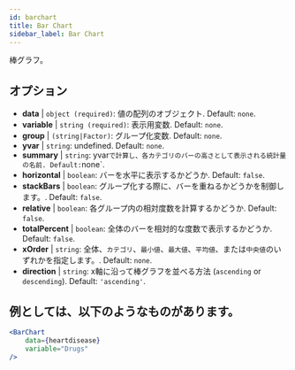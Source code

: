 ```yaml
---
id: barchart
title: Bar Chart
sidebar_label: Bar Chart
---
```


棒グラフ。

## オプション

* __data__ | `object (required)`: 値の配列のオブジェクト. Default: `none`.
* __variable__ | `string (required)`: 表示用変数. Default: `none`.
* __group__ | `(string|Factor)`: グループ化変数. Default: `none`.
* __yvar__ | `string`: undefined. Default: `none`.
* __summary__ | `string`: yvar` で計算し、各カテゴリのバーの高さとして表示される統計量の名前. Default: `none`.
* __horizontal__ | `boolean`: バーを水平に表示するかどうか. Default: `false`.
* __stackBars__ | `boolean`: グループ化する際に、バーを重ねるかどうかを制御します。. Default: `false`.
* __relative__ | `boolean`: 各グループ内の相対度数を計算するかどうか. Default: `false`.
* __totalPercent__ | `boolean`: 全体のバーを相対的な度数で表示するかどうか. Default: `false`.
* __xOrder__ | `string`: 全体、`カテゴリ`、`最小値`、`最大値`、`平均値`、または`中央値`のいずれかを指定します。. Default: `none`.
* __direction__ | `string`: x軸に沿って棒グラフを並べる方法 (`ascending` or `descending`). Default: `'ascending'`.


## 例としては、以下のようなものがあります。

```jsx live
<BarChart 
    data={heartdisease} 
    variable="Drugs"
/>
```

